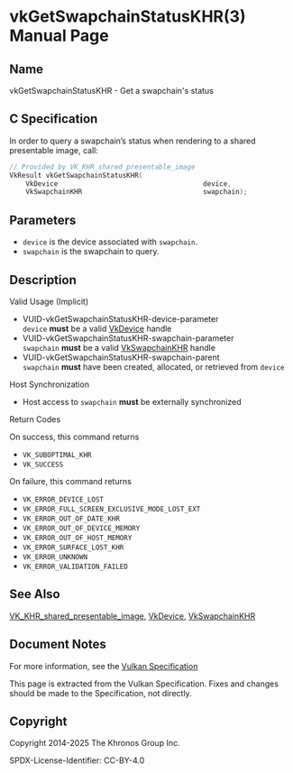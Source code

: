 # vkGetSwapchainStatusKHR(3) Manual Page

## Name

vkGetSwapchainStatusKHR - Get a swapchain's status



## [](#_c_specification)C Specification

In order to query a swapchain’s status when rendering to a shared presentable image, call:

```c++
// Provided by VK_KHR_shared_presentable_image
VkResult vkGetSwapchainStatusKHR(
    VkDevice                                    device,
    VkSwapchainKHR                              swapchain);
```

## [](#_parameters)Parameters

- `device` is the device associated with `swapchain`.
- `swapchain` is the swapchain to query.

## [](#_description)Description

Valid Usage (Implicit)

- [](#VUID-vkGetSwapchainStatusKHR-device-parameter)VUID-vkGetSwapchainStatusKHR-device-parameter  
  `device` **must** be a valid [VkDevice](https://registry.khronos.org/vulkan/specs/latest/man/html/VkDevice.html) handle
- [](#VUID-vkGetSwapchainStatusKHR-swapchain-parameter)VUID-vkGetSwapchainStatusKHR-swapchain-parameter  
  `swapchain` **must** be a valid [VkSwapchainKHR](https://registry.khronos.org/vulkan/specs/latest/man/html/VkSwapchainKHR.html) handle
- [](#VUID-vkGetSwapchainStatusKHR-swapchain-parent)VUID-vkGetSwapchainStatusKHR-swapchain-parent  
  `swapchain` **must** have been created, allocated, or retrieved from `device`

Host Synchronization

- Host access to `swapchain` **must** be externally synchronized

Return Codes

On success, this command returns

- `VK_SUBOPTIMAL_KHR`
- `VK_SUCCESS`

On failure, this command returns

- `VK_ERROR_DEVICE_LOST`
- `VK_ERROR_FULL_SCREEN_EXCLUSIVE_MODE_LOST_EXT`
- `VK_ERROR_OUT_OF_DATE_KHR`
- `VK_ERROR_OUT_OF_DEVICE_MEMORY`
- `VK_ERROR_OUT_OF_HOST_MEMORY`
- `VK_ERROR_SURFACE_LOST_KHR`
- `VK_ERROR_UNKNOWN`
- `VK_ERROR_VALIDATION_FAILED`

## [](#_see_also)See Also

[VK\_KHR\_shared\_presentable\_image](https://registry.khronos.org/vulkan/specs/latest/man/html/VK_KHR_shared_presentable_image.html), [VkDevice](https://registry.khronos.org/vulkan/specs/latest/man/html/VkDevice.html), [VkSwapchainKHR](https://registry.khronos.org/vulkan/specs/latest/man/html/VkSwapchainKHR.html)

## [](#_document_notes)Document Notes

For more information, see the [Vulkan Specification](https://registry.khronos.org/vulkan/specs/latest/html/vkspec.html#vkGetSwapchainStatusKHR)

This page is extracted from the Vulkan Specification. Fixes and changes should be made to the Specification, not directly.

## [](#_copyright)Copyright

Copyright 2014-2025 The Khronos Group Inc.

SPDX-License-Identifier: CC-BY-4.0